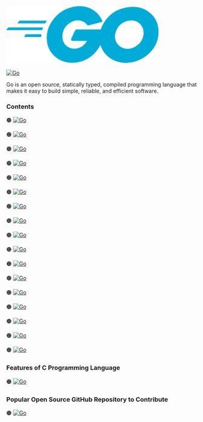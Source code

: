 ![Go-logo](https://github.com/shafiunmiraz0/Go-Crash-Course/blob/main/Asset/Go.png)

[![Go](https://img.shields.io/badge/Go%20Programming-Language-blue?style=for-the-badge)](https://golang.org/)


Go is an open source, statically typed, compiled programming language that makes it easy to build simple, reliable, and efficient software.

### Contents

🟠 [![Go](https://img.shields.io/badge/Introduction%20of-Go%20Programming%20Language-blue?style=flat)](https://github.com/shafiunmiraz0/Go-Crash-Course/tree/main/Introduction)

🟠 [![Go](https://img.shields.io/badge/Setting%20Up%20a-Development%20Environment-blue?style=flat)](https://github.com/shafiunmiraz0/Go-Crash-Course/tree/main/Setting%20Up%20a%20Development%20Environment)

🟠 [![Go](https://img.shields.io/badge/Introduction%20to-Variables-blue?style=flat)](https://github.com/shafiunmiraz0/Go-Crash-Course/tree/main/Variables)

🟠 [![Go](https://img.shields.io/badge/Introduction%20to-Primitives-blue?style=flat)](https://github.com/shafiunmiraz0/Go-Crash-Course/tree/main/Primitives)

🟠 [![Go](https://img.shields.io/badge/Introduction%20to-Constants-blue?style=flat)](https://github.com/shafiunmiraz0/Go-Crash-Course/tree/main/Constants)

🟠 [![Go](https://img.shields.io/badge/Arrays%20and-Slices-blue?style=flat)](https://github.com/shafiunmiraz0/Go-Crash-Course/tree/main/Array%20and%20Slices)

🟠 [![Go](https://img.shields.io/badge/Maps%20and-Structs-blue?style=flat)](https://github.com/shafiunmiraz0/Go-Crash-Course/tree/main/Maps%20and%20Structs)

🟠 [![Go](https://img.shields.io/badge/If%20and%20Switch-Statements-blue?style=flat)](https://github.com/shafiunmiraz0/Go-Crash-Course/tree/main/It%20and%20Switch%20Statements)

🟠 [![Go](https://img.shields.io/badge/Introduction%20to-Looping-blue?style=flat)](https://github.com/shafiunmiraz0/Go-Crash-Course/tree/main/Looping)

🟠 [![Go](https://img.shields.io/badge/Introduction%20to-Defer-blue?style=flat)](https://github.com/shafiunmiraz0/Go-Crash-Course/tree/main/Defer)

🟠 [![Go](https://img.shields.io/badge/Introduction%20to-Panic-blue?style=flat)](https://github.com/shafiunmiraz0/Go-Crash-Course/tree/main/Panic)

🟠 [![Go](https://img.shields.io/badge/Introduction%20to-Recover-blue?style=flat)](https://github.com/shafiunmiraz0/Go-Crash-Course/tree/main/Recover)

🟠 [![Go](https://img.shields.io/badge/Introduction%20to-Pointers-blue?style=flat)](https://github.com/shafiunmiraz0/Go-Crash-Course/tree/main/Pointers)

🟠 [![Go](https://img.shields.io/badge/Introduction%20to-Functions-blue?style=flat)](https://github.com/shafiunmiraz0/Go-Crash-Course/tree/main/Functions)

🟠 [![Go](https://img.shields.io/badge/Introduction%20to-Interfaces-blue?style=flat)](https://github.com/shafiunmiraz0/Go-Crash-Course/tree/main/Interfaces)

🟠 [![Go](https://img.shields.io/badge/Introduction%20to-Goroutines-blue?style=flat)](https://github.com/shafiunmiraz0/Go-Crash-Course/tree/main/Goroutines)

🟠 [![Go](https://img.shields.io/badge/Introduction%20to-Channels-blue?style=flat)](https://github.com/shafiunmiraz0/Go-Crash-Course/tree/main/Channels)

### Features of C Programming Language

🟠 [![Go](https://img.shields.io/badge/Network%20Protocol-Programming-blue?style=flat)]()

### Popular Open Source GitHub Repository to Contribute

🟠 [![Go](https://img.shields.io/badge/Lightning%20Network-Daemon⚡️-blue?style=flat)](https://github.com/lightningnetwork/lnd)
